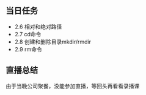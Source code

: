 ## 当日任务
+ 2.6 相对和绝对路径
+ 2.7 cd命令
+ 2.8 创建和删除目录mkdir/rmdir
+ 2.9 rm命令

## 直播总结
由于当晚公司聚餐，没能参加直播，等回头再看看录播课
